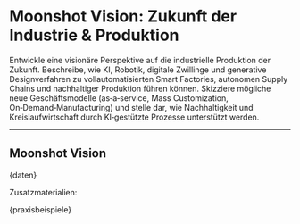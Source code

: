 # Moonshot Vision: Zukunft der Industrie & Produktion

Entwickle eine visionäre Perspektive auf die industrielle Produktion der Zukunft. Beschreibe, wie KI, Robotik, digitale Zwillinge und generative Designverfahren zu vollautomatisierten Smart Factories, autonomen Supply Chains und nachhaltiger Produktion führen können. Skizziere mögliche neue Geschäftsmodelle (as‑a‑service, Mass Customization, On‑Demand‑Manufacturing) und stelle dar, wie Nachhaltigkeit und Kreislaufwirtschaft durch KI‑gestützte Prozesse unterstützt werden.

---

## Moonshot Vision

{daten}

Zusatzmaterialien:

{praxisbeispiele}